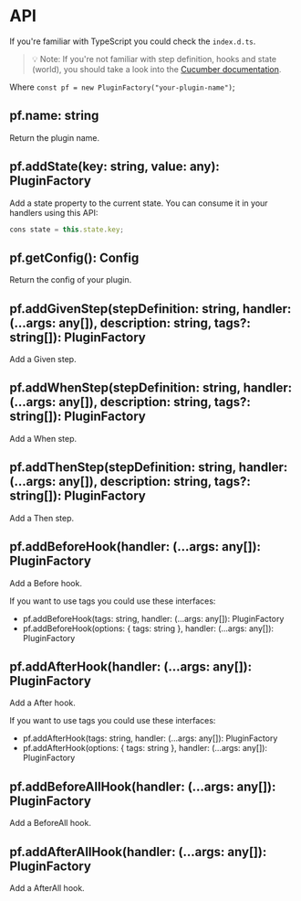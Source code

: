 # API

If you're familiar with TypeScript you could check the `index.d.ts`.

> 💡 Note: If you're not familiar with step definition, hooks and state (world), you should take a look into the [Cucumber documentation](https://cucumber.io/docs/cucumber/step-definitions/).

Where `const pf = new PluginFactory("your-plugin-name")`;

## pf.name: string

Return the plugin name.

## pf.addState(key: string, value: any): PluginFactory

Add a state property to the current state. You can consume it in your handlers using this API:
```js
cons state = this.state.key;
```

## pf.getConfig(): Config

Return the config of your plugin.

## pf.addGivenStep(stepDefinition: string, handler: (...args: any[]), description: string, tags?: string[]): PluginFactory

Add a Given step.

## pf.addWhenStep(stepDefinition: string, handler: (...args: any[]), description: string, tags?: string[]): PluginFactory

Add a When step.

## pf.addThenStep(stepDefinition: string, handler: (...args: any[]), description: string, tags?: string[]): PluginFactory

Add a Then step.

## pf.addBeforeHook(handler: (...args: any[]): PluginFactory

Add a Before hook.

If you want to use tags you could use these interfaces:
- pf.addBeforeHook(tags: string, handler: (...args: any[]): PluginFactory
- pf.addBeforeHook(options: { tags: string }, handler: (...args: any[]): PluginFactory

## pf.addAfterHook(handler: (...args: any[]): PluginFactory

Add a After hook.

If you want to use tags you could use these interfaces:
- pf.addAfterHook(tags: string, handler: (...args: any[]): PluginFactory
- pf.addAfterHook(options: { tags: string }, handler: (...args: any[]): PluginFactory

## pf.addBeforeAllHook(handler: (...args: any[]): PluginFactory

Add a BeforeAll hook.

## pf.addAfterAllHook(handler: (...args: any[]): PluginFactory

Add a AfterAll hook.
